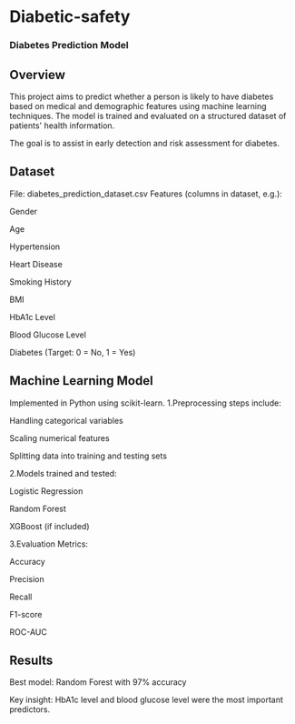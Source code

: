 # Diabetic-safety
### Diabetes Prediction Model

## Overview
This project aims to predict whether a person is likely to have diabetes based on medical and demographic features using machine learning techniques. The model is trained and evaluated on a structured dataset of patients' health information.

The goal is to assist in early detection and risk assessment for diabetes.

## Dataset
File: diabetes_prediction_dataset.csv
Features (columns in dataset, e.g.):

Gender

Age

Hypertension

Heart Disease

Smoking History

BMI

HbA1c Level

Blood Glucose Level

Diabetes (Target: 0 = No, 1 = Yes)


## Machine Learning Model
Implemented in Python using scikit-learn.
1.Preprocessing steps include:

Handling categorical variables

Scaling numerical features

Splitting data into training and testing sets

2.Models trained and tested:

Logistic Regression

Random Forest

XGBoost (if included)

3.Evaluation Metrics:

Accuracy

Precision

Recall

F1-score

ROC-AUC

## Results
Best model:  Random Forest with 97% accuracy

Key insight: HbA1c level and blood glucose level were the most important predictors.


